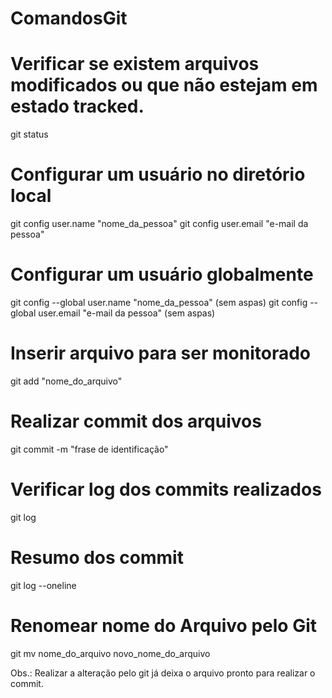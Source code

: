 # ComandosGit
# Verificar se existem arquivos modificados ou que não estejam em estado tracked.

git status

# Configurar um usuário no diretório local

 git config user.name "nome_da_pessoa"
 git config user.email "e-mail da pessoa"
 
# Configurar um usuário globalmente
 
 git config --global user.name "nome_da_pessoa" (sem aspas)
 git config --global user.email "e-mail da pessoa" (sem aspas)
 
# Inserir arquivo para ser monitorado
 
 git add "nome_do_arquivo"
 
 # Realizar commit dos arquivos
 
 git commit -m "frase de identificação"
 
# Verificar log dos commits realizados
 
 git log
 
 # Resumo dos commit
 
 git log --oneline
 
 # Renomear nome do Arquivo pelo Git
 
 git mv nome_do_arquivo novo_nome_do_arquivo
 
 Obs.: Realizar a alteração pelo git já deixa o arquivo pronto para realizar o commit.


